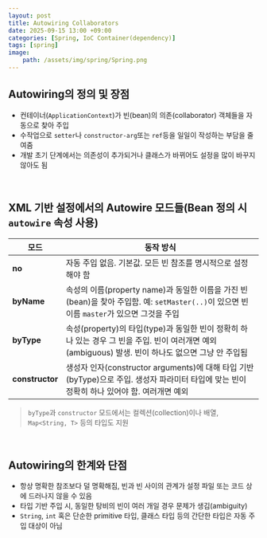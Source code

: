 ```yaml
---
layout: post
title: Autowiring Collaborators
date: 2025-09-15 13:00 +09:00
categories: [Spring, IoC Container(dependency)]
tags: [spring]
image:
    path: /assets/img/spring/Spring.png
---
```


## Autowiring의 정의 및 장점

- 컨테이너(`ApplicationContext`)가 빈(bean)의 의존(collaborator) 객체들을 자동으로 찾아 주입
- 수작업으로 `setter`나 `constructor-arg`또는 `ref`등을 일일이 작성하는 부담을 줄여줌
- 개발 초기 단계에서는 의존성이 추가되거나 클래스가 바뀌어도 설정을 많이 바꾸지 않아도 됨

<br>

## XML 기반 설정에서의 Autowire 모드들(Bean 정의 시 `autowire` 속성 사용)

| 모드             | 동작 방식 |
| --------------- | --- |
| **no**          | 자동 주입 없음. 기본값. 모든 빈 참조를 명시적으로 설정해야 함 |
| **byName**      | 속성의 이름(property name)과 동일한 이름을 가진 빈(bean)을 찾아 주입함. 예: `setMaster(..)`이 있으면 빈 이름 `master`가 있으면 그것을 주입 |
| **byType**      | 속성(property)의 타입(type)과 동일한 빈이 정확히 하나 있는 경우 그 빈을 주입. 빈이 여러개면 예외(ambiguous) 발생. 빈이 하나도 없으면 그냥 안 주입됨 |
| **constructor** | 생성자 인자(constructor arguments)에 대해 타입 기반(byType)으로 주입. 생성자 파라미터 타입에 맞는 빈이 정확히 하나 있어야 함. 여러개면 예외 |

> `byType`과 `constructor` 모드에서는 컬렉션(collection)이나 배열, `Map<String, T>` 등의 타입도 지원

<br>

## Autowiring의 한계와 단점

- 항상 명확한 참조보다 덜 명확해짐, 빈과 빈 사이의 관계가 설정 파일 또는 코드 상에 드러나지 않을 수 있음
- 타입 기반 주입 시, 동일한 탕비의 빈이 여러 개일 경우 문제가 생김(ambiguity)
- `String`, `int` 혹은 단순한 primitive 타입, 클래스 타입 등의 간단한 타입은 자동 주입 대상이 아님

<br>